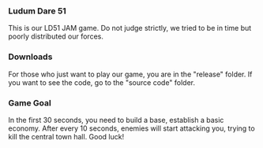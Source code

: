 ### Ludum Dare 51

This is our LD51 JAM game. Do not judge strictly, we tried to be in time but poorly distributed our forces.


### Downloads

For those who just want to play our game, you are in the "release" folder.
If you want to see the code, go to the "source code" folder.


### Game Goal

In the first 30 seconds, you need to build a base, establish a basic economy. After every 10 seconds, enemies will start attacking you, trying to kill the central town hall. Good luck!